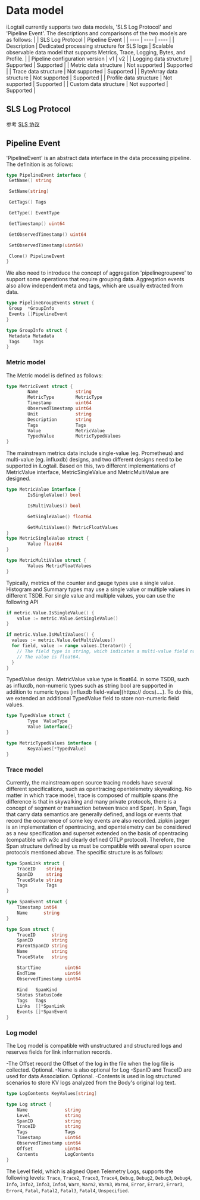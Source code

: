 # Data model

iLogtail currently supports two data models, 'SLS Log Protocol' and 'Pipeline Event'. The descriptions and comparisons of the two models are as follows:
|  | SLS Log Protocol | Pipeline Event |
|  ----  | ----  |  ---- |
| Description | Dedicated processing structure for SLS logs | Scalable observable data model that supports Metrics, Trace, Logging, Bytes, and Profile. |
| Pipeline configuration version | v1 | v2 |
| Logging data structure | Supported | Supported |
| Metric data structure | Not supported | Supported |
| Trace data structure | Not supported | Supported |
| ByteArray data structure | Not supported | Supported |
| Profile data structure | Not supported | Supported |
| Custom data structure | Not supported | Supported |

## SLS Log Protocol

参考 [SLS 协议](log-protocol/protocol-spec/sls.md)

## Pipeline Event

'PipelineEvent' is an abstract data interface in the data processing pipeline. The definition is as follows:

```go
type PipelineEvent interface {
 GetName() string

 SetName(string)

 GetTags() Tags

 GetType() EventType

 GetTimestamp() uint64

 GetObservedTimestamp() uint64

 SetObservedTimestamp(uint64)

 Clone() PipelineEvent
}
```

We also need to introduce the concept of aggregation 'pipelinegroupeve' to support some operations that require grouping data. Aggregation events also allow independent meta and tags, which are usually extracted from data.

```go
type PipelineGroupEvents struct {
 Group  *GroupInfo
 Events []PipelineEvent
}

type GroupInfo struct {
 Metadata Metadata
 Tags     Tags
}
```

### Metric model

The Metric model is defined as follows:

```go
type MetricEvent struct {
        Name              string
        MetricType        MetricType
        Timestamp         uint64
        ObservedTimestamp uint64
        Unit              string
        Description       string
        Tags              Tags
        Value             MetricValue
        TypedValue        MetricTypedValues
}
```

The mainstream metrics data include single-value (eg. Prometheus) and multi-value (eg. influxdb) designs, and two different designs need to be supported in iLogtail. Based on this, two different implementations of MetricValue interface, MetricSingleValue and MetricMultiValue are designed.

```go
type MetricValue interface {
        IsSingleValue() bool

        IsMultiValues() bool

        GetSingleValue() float64

        GetMultiValues() MetricFloatValues
}
type MetricSingleValue struct {
        Value float64
}

type MetricMultiValue struct {
        Values MetricFloatValues
}
```

Typically, metrics of the counter and gauge types use a single value. Histogram and Summary types may use a single value or multiple values in different TSDB. For single value and multiple values, you can use the following API

```go
if metric.Value.IsSingleValue() {
    value := metric.Value.GetSingleValue()
} 

if metric.Value.IsMultiValues() {
  values := metric.Value.GetMultiValues()
  for field, value := range values.Iterator() {
    // The field type is string, which indicates a multi-value field name.
    // The value is float64.
  }
}
```

TypedValue design. MetricValue value type is float64. in some TSDB, such as influxdb, non-numeric types such as string bool are supported in addition to numeric types [influxdb field-value](https:// docs)....). To do this, we extended an additional TypedValue field to store non-numeric field values.

```go
type TypedValue struct {
        Type  ValueType
        Value interface{}
}

type MetricTypedValues interface {
        KeyValues[*TypedValue]
}
```

### Trace model

Currently, the mainstream open source tracing models have several different specifications, such as opentracing opentelemetry skywalking.
No matter in which trace model, trace is composed of multiple spans (the difference is that in skywalking and many private protocols, there is a concept of segment or transaction between trace and Span).
In Span, Tags that carry data semantics are generally defined, and logs or events that record the occurrence of some key events are also recorded.
zipkin jaeger is an implementation of opentracing, and opentelemetry can be considered as a new specification and superset extended on the basis of opentracing (compatible with w3c and clearly defined OTLP protocol).
Therefore, the Span structure defined by us must be compatible with several open source protocols mentioned above. The specific structure is as follows:

```go
type SpanLink struct {
    TraceID    string
    SpanID     string
    TraceState string
    Tags       Tags
}

type SpanEvent struct {
    Timestamp int64
    Name      string
}

type Span struct {
    TraceID      string
    SpanID       string
    ParentSpanID string
    Name         string
    TraceState   string

    StartTime         uint64
    EndTime           uint64
    ObservedTimestamp uint64

    Kind   SpanKind
    Status StatusCode
    Tags   Tags
    Links  []*SpanLink
    Events []*SpanEvent
}
```

### Log model

The Log model is compatible with unstructured and structured logs and reserves fields for link information records.

-The Offset record the Offset of the log in the file when the log file is collected. Optional.
-Name is also optional for Log
-SpanID and TraceID are used for data Association. Optional.
-Contents is used in log structured scenarios to store KV logs analyzed from the Body's original log text.

```go
type LogContents KeyValues[string]

type Log struct {
    Name              string
    Level             string
    SpanID            string
    TraceID           string
    Tags              Tags
    Timestamp         uint64
    ObservedTimestamp uint64
    Offset            uint64
    Contents          LogContents
}
```

The Level field, which is aligned Open Telemetry Logs, supports the following levels:
`Trace`, `Trace2`, `Trace3`, `Trace4`,
`Debug`, `Debug2`, `Debug3`, `Debug4`,
`Info`, `Info2`, `Info3`, `Info4`,
`Warn`, `Warn2`, `Warn3`, `Warn4`,
`Error`, `Error2`, `Error3`, `Error4`,
`Fatal`, `Fatal2`, `Fatal3`, `Fatal4`,
`Unspecified`.
